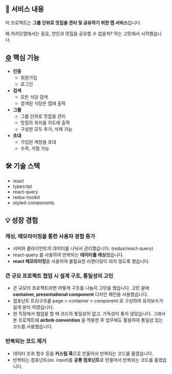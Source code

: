 ## 📜 서비스 내용

이 프로젝트는 **그룹 단위로 맛집을 관리 및 공유하기 위한 맵 서비스**입니다.

왜 카카오맵에서는 동료, 연인과 맛집을 공유할 수 없을까? 하는 고민에서 시작했습니다.

## **[⚙️](https://emojipedia.org/gear/)** 핵심 기능

- **인증**
    - 회원가입
    - 로그인
- **검색**
    - 모든 식당 검색
    - 검색된 식당은 맵에 출력
- **그룹**
    - 그룹 단위로 맛집을 관리
    - 맛집의 위치를 지도에 출력
    - 구성원 모두 추가, 삭제 가능
- **초대**
    - 가입된 계정을 초대
    - 수락, 거절 가능

## 🛠 기술 스택

- react
- typecript
- react-query
- redux-toolkit
- styled-components

## 💡 성장 경험

### 캐싱, 메모라이징을 통한 사용자 경험 증가

- 서버와 클라이언트의 데이터를 나눠서 관리했습니다. (redux/react-query)
- react-query 를 사용하여 반복되는 **데이터를 캐싱**했습니다.
- **react 메모라이징**을 사용하여 불필요한 리렌더링이 되지 않도록 했습니다.

### 큰 규모 프로젝트 협업 시 설계 구조, 통일성의 고민

- 큰 규모의 프로젝트라면 어떻게 구조를 나눌지 고민을 했습니다.
고민 끝에 **container, presentational component** 디자인 패턴을 사용했습니다.
- 컴포넌트 트리구조를 page > container > component 로 구성하여 유지보수가 쉽게 분리 하였습니다.
- 현 직장에서 협업을 할 때 코드의 통일성이 없고, 가독성이 좋지 않았습니다. 그래서 본 프로젝트에 **airbnb convention** 을 적용한 후 업무에도 활용하여 통일성 있는 코드를 사용했습니다.

### 반복되는 코드 제거

- 데이터 조회 함수 등을 **커스텀 훅**으로 만들어서 반복되는 코드를 줄였습니다.
- 반복되는 컴포넌트(ex. input)를 **공통 컴포넌트**로 만들어서 반복되는 코드를 줄였습니다.
